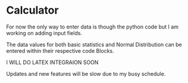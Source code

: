 # Calculator

For now the only way to enter data is though the python code but I am working on adding input fields. 

The data values for both basic statistics and Normal Distribution can be entered within their respective code Blocks.

I WILL DO LATEX INTEGRAION SOON

Updates and new features will be slow due to my busy schedule.
